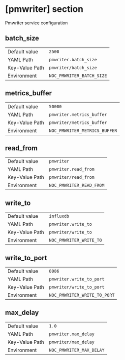 # [pmwriter] section

Pmwriter service configuration

## batch_size

|                |                           |
| -------------- | ------------------------- |
| Default value  | `2500`                    |
| YAML Path      | `pmwriter.batch_size`     |
| Key-Value Path | `pmwriter/batch_size`     |
| Environment    | `NOC_PMWRITER_BATCH_SIZE` |

## metrics_buffer

|                |                               |
| -------------- | ----------------------------- |
| Default value  | `50000`                       |
| YAML Path      | `pmwriter.metrics_buffer`     |
| Key-Value Path | `pmwriter/metrics_buffer`     |
| Environment    | `NOC_PMWRITER_METRICS_BUFFER` |

## read_from

|                |                          |
| -------------- | ------------------------ |
| Default value  | `pmwriter`               |
| YAML Path      | `pmwriter.read_from`     |
| Key-Value Path | `pmwriter/read_from`     |
| Environment    | `NOC_PMWRITER_READ_FROM` |

## write_to

|                |                         |
| -------------- | ----------------------- |
| Default value  | `influxdb`              |
| YAML Path      | `pmwriter.write_to`     |
| Key-Value Path | `pmwriter/write_to`     |
| Environment    | `NOC_PMWRITER_WRITE_TO` |

## write_to_port

|                |                              |
| -------------- | ---------------------------- |
| Default value  | `8086`                       |
| YAML Path      | `pmwriter.write_to_port`     |
| Key-Value Path | `pmwriter/write_to_port`     |
| Environment    | `NOC_PMWRITER_WRITE_TO_PORT` |

## max_delay

|                |                          |
| -------------- | ------------------------ |
| Default value  | `1.0`                    |
| YAML Path      | `pmwriter.max_delay`     |
| Key-Value Path | `pmwriter/max_delay`     |
| Environment    | `NOC_PMWRITER_MAX_DELAY` |
